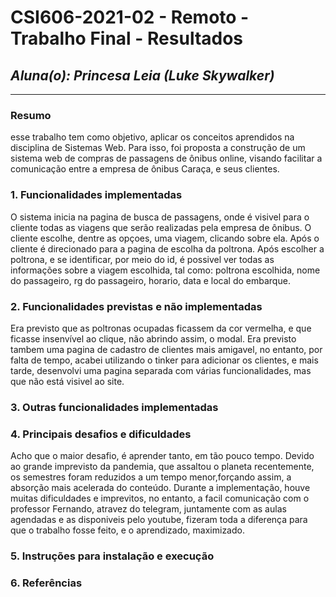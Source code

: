 # **CSI606-2021-02 - Remoto - Trabalho Final - Resultados**

## *Aluna(o): Princesa Leia (Luke Skywalker)*

--------------

<!-- Este documento tem como objetivo apresentar o projeto desenvolvido, considerando o que foi definido na proposta e o produto final. -->

### Resumo

  esse trabalho tem como objetivo, aplicar os conceitos aprendidos na disciplina de Sistemas Web. Para isso, foi proposta a construção de um sistema web de compras de passagens de ônibus online, visando facilitar a comunicação entre a empresa de ônibus Caraça, e seus clientes.

### 1. Funcionalidades implementadas
O sistema inicia na pagina de busca de passagens, onde é visivel para o cliente todas as viagens que serão realizadas pela empresa de ônibus. O cliente escolhe, dentre as opçoes, uma viagem, clicando sobre ela. Após o cliente é direcionado para a pagina de escolha da poltrona. Após escolher a poltrona, e se identificar, por meio do id, é possivel ver todas as informações sobre a viagem escolhida, tal como: poltrona escolhida, nome do passageiro, rg do passageiro, horario, data e local do embarque.
  
### 2. Funcionalidades previstas e não implementadas
Era previsto que as poltronas ocupadas ficassem da cor vermelha, e que ficasse insenvível ao clique, não abrindo assim, o modal. Era previsto tambem uma pagina de cadastro de clientes mais amigavel, no entanto, por falta de tempo, acabei utilizando o tinker para adicionar os clientes, e mais tarde, desenvolvi uma pagina separada com várias funcionalidades, mas que não está visivel ao site.

### 3. Outras funcionalidades implementadas
<!-- Descrever as funcionalidades implementas além daquelas que foram previstas, caso se aplique.  -->

### 4. Principais desafios e dificuldades
Acho que o maior desafio, é aprender tanto, em tão pouco tempo. Devido ao grande imprevisto da pandemia, que assaltou o planeta recentemente, os semestres foram reduzidos a um tempo menor,forçando assim, a absorção mais acelerada do conteúdo. Durante a implementação, houve muitas dificuldades e imprevitos, no entanto, a facil comunicação com o professor Fernando, atravez do telegram, juntamente com as aulas agendadas e as disponiveis pelo youtube, fizeram toda a diferença para que o trabalho fosse feito, e o aprendizado, maximizado.

### 5. Instruções para instalação e execução
<!-- Descrever o que deve ser feito para instalar (ou baixar) a aplicação, o que precisa ser configurando (parâmetros, banco de dados e afins) e como executá-la. -->

### 6. Referências
<!-- Referências podem ser incluídas, caso necessário. Utilize o padrão ABNT. -->
